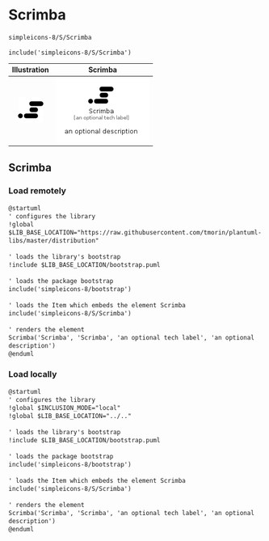 # Scrimba


```text
simpleicons-8/S/Scrimba
```

```text
include('simpleicons-8/S/Scrimba')
```



| Illustration | Scrimba |
| :---: | :---: |
| ![illustration for Illustration](../../simpleicons-8/S/Scrimba.png) | ![illustration for Scrimba](../../simpleicons-8/S/Scrimba.Local.png) |




## Scrimba

### Load remotely
```plantuml
@startuml
' configures the library
!global $LIB_BASE_LOCATION="https://raw.githubusercontent.com/tmorin/plantuml-libs/master/distribution"

' loads the library's bootstrap
!include $LIB_BASE_LOCATION/bootstrap.puml

' loads the package bootstrap
include('simpleicons-8/bootstrap')

' loads the Item which embeds the element Scrimba
include('simpleicons-8/S/Scrimba')

' renders the element
Scrimba('Scrimba', 'Scrimba', 'an optional tech label', 'an optional description')
@enduml
```

### Load locally
```plantuml
@startuml
' configures the library
!global $INCLUSION_MODE="local"
!global $LIB_BASE_LOCATION="../.."

' loads the library's bootstrap
!include $LIB_BASE_LOCATION/bootstrap.puml

' loads the package bootstrap
include('simpleicons-8/bootstrap')

' loads the Item which embeds the element Scrimba
include('simpleicons-8/S/Scrimba')

' renders the element
Scrimba('Scrimba', 'Scrimba', 'an optional tech label', 'an optional description')
@enduml
```

